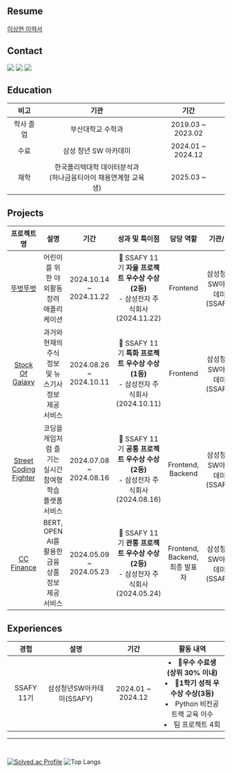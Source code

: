 <div>
<h2>Resume</h2>

[이상현 이력서](https://rowan-quit-d1c.notion.site/10d0738ff1a280e39f76dbd16a0315fc?pvs=4)

<h2>Contact</h2>
<a href="https://dltkdgus482.tistory.com/"><img src="https://img.shields.io/badge/tistory-FF5722?style=flat-square&logo=tistory&logoColor=white"/></a>
<a href="mailto:dltkdgus482@naver.com"><img src="https://img.shields.io/badge/Email-D0A9F5?style=flat-square&logo=Naver&logoColor=white&link=mailto:syl1602@naver.com"/></a>
<a href="https://www.instagram.com/dltkdgus482"><img src="https://img.shields.io/badge/Instagram-E4405F?style=flat-square&logo=Instagram&logoColor=white"/></a>

## Education

| **비고** | **기관** | **기간** |
|:----------:|:----------:|:----------:|
| 학사 졸업 | 부산대학교 수학과 | 2019.03 ~ 2023.02 |
| 수료 | 삼성 청년 SW 아카데미 | 2024.01 ~ 2024.12 |
| 재학 | 한국폴리텍대학 데이터분석과 <br> (하나금융티아이 채용연계형 교육생) | 2025.03 ~ |

<h2>Projects</h2>

| **프로젝트명** | **설명** | **기간** | **성과 및 특이점** | **담당 역할** | **기관/팀** |
|:--------------:|:--------:|:--------:|:-----------------:|:-------------:|:-----------:|
| [뚜벗뚜벗](https://github.com/dltkdgus482/TtubeotTtubeot) | 어린이를 위한 야외활동 장려 애플리케이션| 2024.10.14 ~ 2024.11.22 | 🏅 SSAFY 11기 **자율 프로젝트 우수상 수상(2등)** <br>- 삼성전자 주식회사 (2024.11.22) |Frontend| 삼성청년SW아카데미(SSAFY) |
| [Stock Of Galaxy](https://github.com/dltkdgus482/Stock-Of-Galaxy) | 과거와 현재의 주식 정보 및 뉴스기사 정보 제공 서비스 | 2024.08.26 ~ 2024.10.11 | 🏅 SSAFY 11기 **특화 프로젝트 우수상 수상(1등)** <br>- 삼성전자 주식회사 (2024.10.11) |Frontend| 삼성청년SW아카데미(SSAFY) |
| [Street Coding Fighter](https://github.com/dltkdgus482/SCF) | 코딩을 게임처럼 즐기는 실시간 참여형 학습 플랫폼 서비스 | 2024.07.08 ~ 2024.08.16 | 🏅 SSAFY 11기 **공통 프로젝트 우수상 수상(2등)** <br>- 삼성전자 주식회사 (2024.08.16) |Frontend,<br>Backend| 삼성청년SW아카데미(SSAFY) |
| [CC Finance](https://github.com/dltkdgus482/final_pjt) | BERT, OPEN AI를 활용한 금융 상품 정보 제공 서비스 | 2024.05.09 ~ 2024.05.23 | 🏅 SSAFY 11기 **관통 프로젝트 우수상 수상(2등)** <br>- 삼성전자 주식회사 (2024.05.24) | Frontend,<br>Backend,<br>최종 발표자| 삼성청년SW아카데미(SSAFY) |

<h2>Experiences</h2>

| **경험** | **설명** | **기간** | **활동 내역** |
|:--------:|:--------:|:--------:|:-------------:|
| SSAFY 11기 | 삼성청년SW아카데미(SSAFY) | 2024.01 ~ 2024.12 | <li>🏅**우수 수료생 (상위 30% 이내)**</li> <li>🏅**1학기 성적 우수상 수상(3등)**</li> <li>Python 비전공트랙 교육 이수 </li> <li>팀 프로젝트 4회</li> |

</div>

--- 
<br>

[![Solved.ac Profile](http://mazassumnida.wtf/api/v2/generate_badge?boj=dltkdgus482)](https://solved.ac/dltkdgus482/)
![Top Langs](https://github-readme-stats.vercel.app/api/top-langs/?username=SunYerim&layout=compact&theme=tokyonight)
